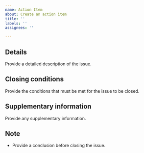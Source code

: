 ```yaml
---
name: Action Item
about: Create an action item
title: ''
labels: ''
assignees: ''

---
```


## Details
Provide a detailed description of the issue.

## Closing conditions
Provide the conditions that must be met for the issue to be closed.

## Supplementary information
Provide any supplementary information.

## Note
- Provide a conclusion before closing the issue.
<!--
- Link the issue to any related projects if applicable.
- Assign the appropriate member(s) to this pull request as `Assignees`.
- Apply the `priority` label.
-->
